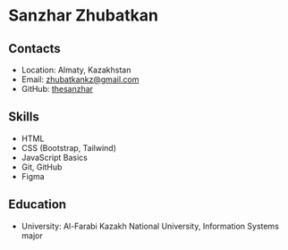 # Sanzhar Zhubatkan

## Contacts

* Location: Almaty, Kazakhstan
* Email: zhubatkankz@gmail.com
* GitHub: [thesanzhar](https://github.com/thesanzhar)

## Skills

* HTML
* CSS (Bootstrap, Tailwind)
* JavaScript Basics
* Git, GitHub
* Figma

## Education

* University: Al-Farabi Kazakh National University, Information Systems major